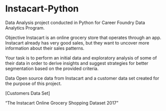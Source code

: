 # Instacart-Python
Data Analysis project conducted in Python for Career Foundry Data Analytics Program.

Objective
Instacart is an online grocery store that operates through an app. Instacart already has very good sales, but they want to uncover more information about their sales patterns.

Your task is to perform an initial data and exploratory analysis of some of their data in order to derive insights and suggest strategies for better segmentation based on the provided criteria.

Data
Open source data from Instacart and a customer data set created for the purpose of this project.

[Customers Data Set]

“The Instacart Online Grocery Shopping Dataset 2017”
